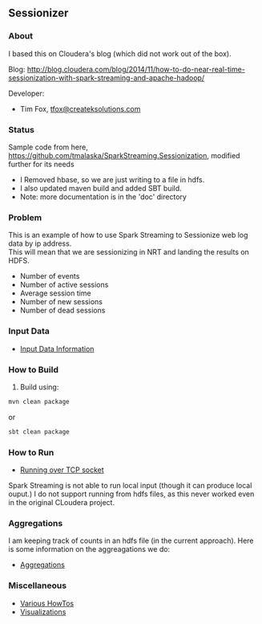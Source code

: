 Sessionizer
------------------------------

### About

I based this on Cloudera's blog (which did not work out of the box).

Blog: http://blog.cloudera.com/blog/2014/11/how-to-do-near-real-time-sessionization-with-spark-streaming-and-apache-hadoop/

Developer:

  * Tim Fox, tfox@createksolutions.com

### Status

Sample code from here, https://github.com/tmalaska/SparkStreaming.Sessionization, modified further
for its needs

- I Removed hbase, so we are just writing to a file in hdfs.
- I also updated maven build and added SBT build.
- Note: more documentation is in the 'doc' directory


### Problem
This is an example of how to use Spark Streaming to Sessionize web log data by ip address.  
This will mean that we are sessionizing in NRT and landing the results on HDFS.


- Number of events
- Number of active sessions
- Average session time
- Number of new sessions
- Number of dead sessions

### Input Data
  * [Input Data Information](doc/FileFormat.md)

### How to Build 

1. Build using:

```bash
mvn clean package
```

or

```bash
sbt clean package
```


### How to Run

  * [Running over TCP socket](doc/RunSocket.md)

Spark Streaming is not able to run local input (though it can produce local ouput.)
I do not support running from hdfs files, as this never worked even in the original
CLoudera project.

### Aggregations

I am keeping track of counts in an hdfs file (in the current approach). Here is 
some information on the aggreagations we do:

  * [Aggregations](doc/Aggregations.md)

### Miscellaneous

  * [Various HowTos](doc/HOW_TO.md)
  * [Visualizations](doc/Visualizations.md)
  
